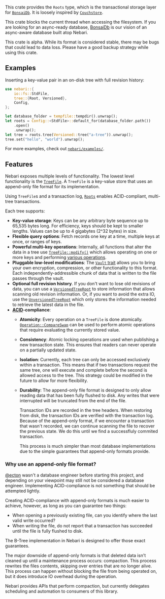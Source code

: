 This crate provides the `Roots` type, which is the transactional storage layer
for [`BonsaiDb`][bonsaidb]. It is loosely inspired by
[`Couchstore`](https://github.com/couchbase/couchstore).

This crate blocks the current thread when accessing the filesystem. If you are looking for an async-ready database, [BonsaiDb][bonsaidb] is our vision of an async-aware database built atop Nebari.

This crate is alpha. While its format is considered stable, there may be bugs
that could lead to data loss. Please have a good backup strategy while using
this crate.

## Examples

Inserting a key-value pair in an on-disk tree with full revision history:

```rust
use nebari::{
    io::fs::StdFile,
    tree::{Root, Versioned},
    Config,
};

let database_folder = tempfile::tempdir().unwrap();
let roots = Config::<StdFile>::default_for(database_folder.path())
    .open()
    .unwrap();
let tree = roots.tree(Versioned::tree("a-tree")).unwrap();
tree.set("hello", "world").unwrap();
```

For more examples, check out [`nebari/examples/`](https://github.com/khonsulabs/nebari/tree/main/nebari/examples/).

## Features

Nebari exposes multiple levels of functionality. The lowest level functionality
is the
[`TreeFile`](https://nebari.bonsaidb.io/main/nebari/tree/struct.TreeFile.html).
A `TreeFile` is a key-value store that uses an append-only file format for its
implementation.

Using `TreeFile`s and a transaction log,
[`Roots`](https://nebari.bonsaidb.io/main/nebari/struct.Roots.html) enables
ACID-compliant, multi-tree transactions.

Each tree supports:

- **Key-value storage**: Keys can be any arbitrary byte sequence up to 65,535
  bytes long. For efficiency, keys should be kept to smaller lengths. Values can
  be up to 4 gigabytes (2^32 bytes) in size.
- **Flexible query options**: Fetch records one key at a time, multiple keys at
  once, or ranges of keys.
- **Powerful multi-key operations**: Internally, all functions that alter the
  data in a tree use
  [`TreeFile::modify()`](https://nebari.bonsaidb.io/main/nebari/tree/struct.TreeFile.html#method.modify)
  which allows operating on one or more keys and performing [various
  operations](https://nebari.bonsaidb.io/main/nebari/tree/enum.Operation.html).
- **Pluggable low-level modifications**: The [`Vault`
  trait](https://nebari.bonsaidb.io/main/nebari/trait.Vault.html) allows you to
  bring your own encryption, compression, or other functionality to this format.
  Each independently-addressible chunk of data that is written to the file
  passes through the vault.
- **Optional full revision history**. If you don't want to lose old revisions of
  data, you can use a
  [`VersionedTreeRoot`](https://nebari.bonsaidb.io/main/nebari/tree/struct.VersionedTreeRoot.html)
  to store information that allows scanning old revision information. Or, if you
  want to avoid the extra IO, use the
  [`UnversionedTreeRoot`](https://nebari.bonsaidb.io/main/nebari/tree/struct.UnversionedTreeRoot.html)
  which only stores the information needed to retrieve the latest data in the
  file.
- **[ACID](https://en.wikipedia.org/wiki/ACID)-compliance**:
  - **Atomicity**: Every operation on a `TreeFile` is done atomically.
    [`Operation::CompareSwap`](https://nebari.bonsaidb.io/main/nebari/tree/enum.Operation.html#variant.CompareSwap)
    can be used to perform atomic operations that require evaluating the
    currently stored value.
  - **Consistency**: Atomic locking operations are used when publishing a new
    transaction state. This ensures that readers can never operate on a partially
    updated state.
  - **Isolation**: Currently, each tree can only be accessed exclusively within
    a transaction. This means that if two transactions request the same tree,
    one will execute and complete before the second is allowed access to the
    tree. This strategy could be modified in the future to allow for more
    flexibility.
  - **Durability**: The append-only file format is designed to only allow
    reading data that has been fully flushed to disk. Any writes that were
    interrupted will be truncated from the end of the file.

    Transaction IDs are recorded in the tree headers. When restoring from disk,
    the transaction IDs are verified with the transaction log. Because of the
    append-only format, if we encounter a transaction that wasn't recorded, we
    can continue scanning the file to recover the previous state. We do this
    until we find a successfluly commited transaction.

    This process is much simpler than most database implementations due to the
    simple guarantees that append-only formats provide.

### Why use an append-only file format?

[@ecton](https://github.com/ecton) wasn't a database engineer before starting
this project, and depending on your viewpoint may still not be considered a
database engineer. Implementing ACID-compliance is not something that should be
attempted lightly.

Creating ACID-compliance with append-only formats is much easier to achieve,
however, as long as you can guarantee two things:

- When opening a previously existing file, can you identify where the last valid
  write occurred?
- When writing the file, do not report that a transaction has succeeded until
  the file is fully flushed to disk.

The B-Tree implementation in Nebari is designed to offer those exact guarantees.

The major downside of append-only formats is that deleted data isn't cleaned up
until a maintenance process occurs: compaction. This process rewrites the files
contents, skipping over entries that are no longer alive. This process can
happen without blocking the file from being operated on, but it does
introduce IO overhead during the operation.

Nebari provides APIs that perform compaction, but currently delegates scheduling
and automation to consumers of this library.

[bonsaidb]: https://bonsaidb.io/